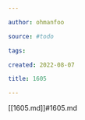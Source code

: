 ```yaml
---

author: ohmanfoo

source: #todo

tags: 

created: 2022-08-07

title: 1605

---
```

[[1605.md]]#1605.md